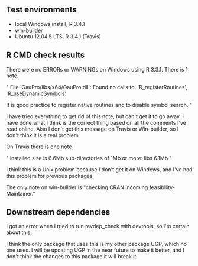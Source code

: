 ## Test environments
* local Windows install, R 3.4.1
* win-builder
* Ubuntu 12.04.5 LTS, R 3.4.1 (Travis)

## R CMD check results
There were no ERRORs or WARNINGs on Windows using R 3.3.1.
There is 1 note.

"
File 'GauPro/libs/x64/GauPro.dll':
  Found no calls to: 'R_registerRoutines', 'R_useDynamicSymbols'

It is good practice to register native routines and to disable symbol
search.
"

I have tried everything to get rid of this note,
but can't get it to go away.
I have done what I think is the correct thing
based on all the comments I've read online.
Also I don't get this message on Travis or Win-builder,
so I don't think it is a real problem.

On Travis there is one note

"
installed size is  6.6Mb
  sub-directories of 1Mb or more:
    libs   6.1Mb
"

I think this is a Unix problem because I don't get it on Windows,
and I've had this problem for previous packages.

The only note on win-builder is 
"checking CRAN incoming feasibility- Maintainer."

## Downstream dependencies

I got an error when I tried to run revdep_check with devtools,
so I'm certain about this.

I think the only package that uses this is my other package UGP,
which no one uses.
I will be updating UGP in the near future
to make it better, and I don't think the changes to this 
package it will break it.
